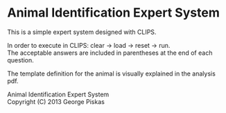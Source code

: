 Animal Identification Expert System
=============================
This is a simple expert system designed with CLIPS.

In order to execute in CLIPS: clear -> load -> reset -> run. <br> The acceptable answers are included in parentheses at the end of each question.

The template definition for the animal is visually explained in the analysis pdf.

Animal Identification Expert System <br> Copyright (C) 2013  George Piskas
